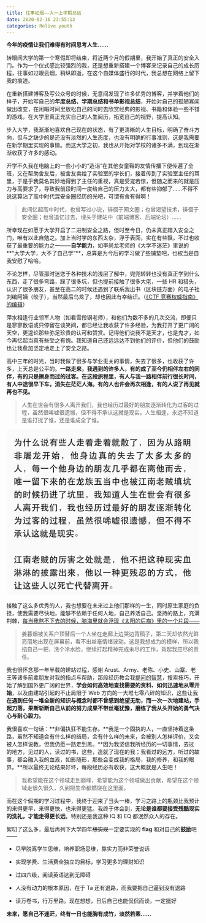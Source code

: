 ```yaml
---
title: 往事如烟——大一上学期总结
date: 2020-02-16 23:55:13
categories: Relive youth
---
```

**今年的疫情让我们难得有时间思考人生……**

转眼间大学的第一个寒假即将结束，将近两个月的假期里，我开始了真正的安全入门。作为一个仪式感比较强烈的我，还是想重新搭建一个博客来记录自己的成长历程，往事如过眼云烟，稍纵即逝，在这个自媒体盛行的时代，我总想在网络上留下我的痕迹。

在重新搭建博客及写公众号的时候，无意间发现了许多优秀的博客，并学着他们的样子，开始写自己的**年度总结、学期总结和书单影视总结**，开始对自己的孤陋寡闻做出改变，在闲暇时间里放松自己的同时去欣赏经典的影视、书籍和体验一些不错的游戏，在大学里真正充实自己的人生阅历，拓宽自己的视野，提高认知。

步入大学，我渐渐地喜欢自己现在的状态，有了更清晰的人生目标，明确了奋斗方向，但与之缺少的是还没有淡然的人生态度，也没有明确的行事准则，这是我需要在新学期里实现的事情。而这大学之初，我也从开始对学校的诸多不满，到现在渐渐收获了许多的感动。

开学不久我在电脑上的一些小小的“造诣”在其他女童鞋的友情传播下便传遍了全班，又在帮助舍友后，被舍友卖给了实验室的学长们，接着传到了实验室主任的耳里，于是乎我莫名其妙地得到了主任的重视，真是受宠若惊，但随之而来的就是压力与高要求了，导致我前段时间一度给自己的压力太大，都有些抑郁了……不得不说这算沾了高中时代混安全圈经历的光吧，可谓有舍有得啊！

> 此间忆起高中时代，也曾写过小说，徘徊于网文圈；也曾渴望技术，徘徊于安全圈；也曾追忆过去，埋头于建站中（前端博客、后端论坛）……

所幸现在如愿于大学开启了二进制安全之路，但时至今日，仍未真正踏入安全之门，唯有以此自勉之。加上当时学的东西太杂，浮于表面，实在有些飘，不过也收获了最重要的能力之一——**自学能力**，如李尚龙老师的《大学不迷茫》里说的**“大学大学，大不了自己学”**，总算是为今后的学习做了些铺垫吧，也权当是自我安慰了哈哈。

不论怎样，尽管那时迷恋于各种技术的浅层了解中，兜兜转转也没有真正学到什么东西，走了很多弯路，踩了很多坑，但也提前接触了很多大佬，一些 HR 和猎头，认识了很多朋友，甚至在高二的时候还遇到了联系我出书（区块链方面）的电子社刘编阿姨（皎子），当然最后乌龙了，却也因此有幸结识。（[《CTF 竞赛权威指南》的编辑](https://github.com/firmianay/CTF-All-In-One/blob/master/book/pwn/README.md)）

萍水相逢行业领军人物（如看雪段钢老师），和他们为数不多的几次交流，即便只是寥寥数语或只停留在谈笑间，都已经让我收获了许多经验，为我打开了更广阔的天空，更遑论那些弥足珍贵的认可和赞赏。记得他们说我不是天才，也是鬼才，如今再忆起当真有些受之有愧。我知道自己还远远达不到他们的评价，但他们的鼓励也让我愈加坚定地走上了安全之路。

高中三年的时光，当时我做了很多与学业无关的事情，失去了很多，也收获了许多，上天总是公平的。**一路走来，我遇到的许多人，有的成了至今仍相伴左右的同伴，有的只是擦身而过的过客。在这段旅程里，有人与我一路相伴前行很长时间，有人中途很早下车，消失在茫茫人海。有的人也许会再次相逢，有的人说了再见就再也不见。**

> 人生在世会有很多人离开我们，我也经历过最好的朋友逐渐转化为过客的过程，虽然很唏嘘很遗憾，但不得不承认这就是现实。人生相逢，永远不知道是谁打扰了谁，还是谁成全了谁。

![](/images/san.jpg)

接触了这么多优秀的人，我也想要在未来过上他们那样的一生，同时原生家庭的负担，使我需要尽快地，能够不依赖于任何人地，自己养活自己。坚持的路上，充满荆棘，[每当我熬不下去的时候，脑海里就会浮现《太阳的后裔》里的一个片段——](https://www.zuozuovera.com/archives/1607/comment-page-1)

> 姜暮烟被关系户顶替后一个人坐在走廊上边哭边背稿子，第二天却依然光鲜亮丽地出现在屏幕前，看不出丝毫情绪波动。这是我想成为的模样，所以我掐自己一把，洗个冷水脸，继续打起精神完成未尽的工作，背起我应尽的责任。
 
我也很怀念那一年半载的建站过程，感谢 Arust、Army、老陈、小史、山寨、老王等诸多前辈朋友对我的指点与帮助，那段经历教会我[提问的智慧](https://github.com/ryanhanwu/How-To-Ask-Questions-The-Smart-Way/blob/master/README-zh_CN.md)，搜索技巧，开始了解到国外更广阔的世界，**学会如何高效地查找需要的资料、如何迅速地从零开始**，以及由建站引起的不止局限于 Web 方向的一大堆七零八碎的知识，这些让我**在遇到任何一堆全新的知识与概念时都不曾感到绝望无助，而一次一次地建站，手起刀落，果断斩断自己从前的努力成果不带丝毫犹豫，磨练了我从头开始的勇气决心与耐心毅力。**

我很喜欢一句话：**非偏执狂不能生存。**我是一个固执的人，一直坚持着这条路，虽然不知道会有什么样的结局，会有什么样的未来，会被别人怎样评价，又会被人怎样说教，但我仍愿一路走到黑。**因为我坚信我所经历的一切事情，去过的地方，见过的人，读过的书，这些，造就了现在的我；我看过的远方，听过的故事，都会融入我的血液，如影随形，那些会变成我的格局，我的修养，和我的眼界。**所以最终无论结果好坏，每段经历必有收获，这大概就是人生吧！

> 我希望能在这个领域走到巅峰，希望能为这个领域做出贡献，希望在这个领域走很久很久，久到把生命都燃烧在这里面。

而在这个假期的学习过程中，我终于迎来了当头一棒，学习之路上的瓶颈比我预计的来得更早，来得更快，也来得更猛。我终于体会到，**无论是谁都要接受残酷现实的洗礼，才能走得更长远**，特别还是我这种 IQ 和 EQ 都泯然众人的存在。

絮叨了这么多，最后再列下大学四年~~想实现~~一定要实现的 **flag** 和对自己的**鼓励**吧——

- 尽早脱离学生思维，培养职场思维，靠实力而非荣誉说话

- 实现学费、生活费全独立的目标，学习更多的理财知识

- 过四六级，阅读英语达到无障碍

- 人没有动力的根本原因，在于 Ta 还有退路，而我要把自己逼到没有退路

- 读万卷书，行万里路。现在想想，日后自己也能侃侃而谈，一定挺好

**未来，愿自己不迷茫，终有一日也能胸有成竹，淡然若素……**